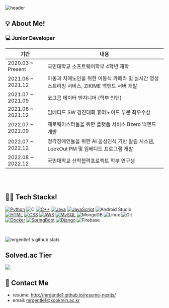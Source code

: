 ![header](https://capsule-render.vercel.app/api?type=waving&text=JunYoung%20Kim%27s%20GitHub&fontSize=40&fontColor=ffffff&fontAlignY=30&color=gradient&gradient=pastel&height=200&desc=backend%20developer&descAlignY=50)

<h2>💡 About Me!  </h2>
<h3>💻 Junior Developer</h3>

| 기간 | 내용 |
| --- | --- |
| 2020.03 ~ Present | 국민대학교 소프트웨어학부 4학년 재학 |
| 2021.06 ~ 2021.12 | 아동과 치매노인을 위한 이동식 카메라 및 실시간 영상 스트리밍 서비스, ZIKIME 백엔드 서버 개발 |
| 2021.07 ~ 2021.09 | 코그콤 데이터 엔지니어 (학부 인턴) |
| 2021.06 ~ 2021.12 | 임베디드 SW 경진대회 휴머노이드 부문 최우수상 |
| 2022.07 ~ 2022.09 | 제로웨이스터들을 위한 플랫폼 서비스 Bzero 백엔드 개발 |
| 2022.07 ~ 2022.12 | 청각장애인들을 위한 AI 음성인식 기반 알림 시스템, LookOut PM 및 임베디드 프로그램 개발 |
| 2022.08 ~ 2022.12 | 국민대학교 산학협력프로젝트 학부 연구생 |

<br><br>

<h2>👨‍💻 Tech Stacks!  </h2>

[![Python](https://img.shields.io/badge/-Python-3776AB?style=for-the-badge&logo=python&logoColor=white)]()
![C](https://img.shields.io/badge/-C-A8B9CC?logo=C&logoColor=white&style=for-the-badge)
[![C++](https://img.shields.io/badge/-C++-00599C?style=for-the-badge&logo=c%2B%2B&logoColor=white)]()
[![Java](https://img.shields.io/badge/-Java-007396?style=for-the-badge&logo=java&logoColor=white)]()
[![JavaScript](https://img.shields.io/badge/-JavaScript-F7DF1E?style=for-the-badge&logo=javascript&logoColor=white)]()
![Android Studio](https://img.shields.io/badge/-Android%20Studio-3DDC84?logo=Android-Studio&logoColor=white&style=for-the-badge)
<br>
[![HTML](https://img.shields.io/badge/-HTML-E34F26?style=for-the-badge&logo=html5&logoColor=white)]()
[![CSS](https://img.shields.io/badge/-CSS-1572B6?style=for-the-badge&logo=css3&logoColor=white)]()
[![AWS](https://img.shields.io/badge/-AWS-232F3E?style=for-the-badge&logo=amazon-aws&logoColor=white)]()
[![MySQL](https://img.shields.io/badge/-MySQL-4479A1?style=for-the-badge&logo=mysql&logoColor=white)]()
![MongoDB](https://img.shields.io/badge/-MongoDB-4DB33D?logo=MongoDB&logoColor=white&style=for-the-badge)
![Linux](https://img.shields.io/badge/-Linux-FCC624?logo=Linux&logoColor=white&style=for-the-badge)
![Git](https://img.shields.io/badge/-Git-F05032?logo=Git&logoColor=white&style=for-the-badge)
<br>
[![Docker](https://img.shields.io/badge/-Docker-2496ED?style=for-the-badge&logo=docker&logoColor=white)]()
[![SpringBoot](https://img.shields.io/badge/-SpringBoot-6DB33F?style=for-the-badge&logo=spring-boot&logoColor=white)]()
[![Django](https://img.shields.io/badge/-Django-092E20?style=for-the-badge&logo=django&logoColor=white)]()
![Firebase](https://img.shields.io/badge/-Firebase-FFCA28?logo=Firebase&logoColor=white&style=for-the-badge)


<br>

![mrgentle1's github stats](https://github-readme-stats.vercel.app/api?username=mrgentle1&show_icons=true&theme=dracula)


<h2> Solved.ac Tier </h2>
<p>
  <img src="http://mazassumnida.wtf/api/v2/generate_badge?boj=mrgentle1&cache=c">
</p>

<h2>📝 Contact Me</h2>

* resume: <http://mrgentle1.github.io/resume-nextjs/>
* email: <mrgentle1@kookmin.ac.kr>

<!--
**mrgentle1/mrgentle1** is a ✨ _special_ ✨ repository because its `README.md` (this file) appears on your GitHub profile.

Here are some ideas to get you started:

- 🔭 I’m currently working on ...
- 🌱 I’m currently learning ...
- 👯 I’m looking to collaborate on ...
- 🤔 I’m looking for help with ...
- 💬 Ask me about ...
- 📫 How to reach me: ...
- 😄 Pronouns: ...
- ⚡ Fun fact: ...
-->

